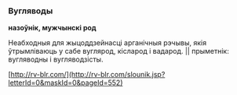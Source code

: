 ### Вугляводы
**назоўнік, мужчынскі род**

Неабходныя для жыцоддзейнасці арганічныя рэчывы, якія ўтрымліваюць у сабе вуглярод, кісларод і вадарод. || прыметнік: вугляводны і вугляводзісты.

<a rel="author">[http://rv-blr.com/](http://rv-blr.com/slounik.jsp?letterId=0&maskId=0&pageId=552)</a>
